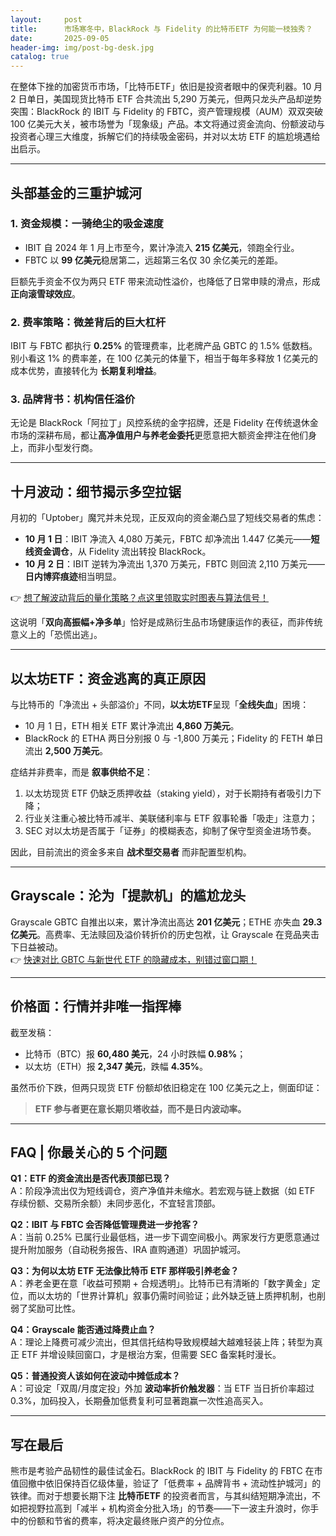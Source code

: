 ```yaml
---
layout:     post
title:      市场寒冬中，BlackRock 与 Fidelity 的比特币ETF 为何能一枝独秀？
date:       2025-09-05
header-img: img/post-bg-desk.jpg
catalog: true
---
```


在整体下挫的加密货币市场，「比特币ETF」依旧是投资者眼中的保壳利器。10 月 2 日单日，美国现货比特币 ETF 合共流出 5,290 万美元，但两只龙头产品却逆势突围：BlackRock 的 IBIT 与 Fidelity 的 FBTC，资产管理规模（AUM）双双突破 100 亿美元大关，被市场誉为「现象级」产品。本文将通过资金流向、份额波动与投资者心理三大维度，拆解它们的持续吸金密码，并对以太坊 ETF 的尴尬境遇给出启示。

---

## 头部基金的三重护城河

### 1. 资金规模：一骑绝尘的吸金速度
- IBIT 自 2024 年 1 月上市至今，累计净流入 **215 亿美元**，领跑全行业。  
- FBTC 以 **99 亿美元**稳居第二，远超第三名仅 30 余亿美元的差距。  

巨额先手资金不仅为两只 ETF 带来流动性溢价，也降低了日常申赎的滑点，形成 **正向滚雪球效应**。

### 2. 费率策略：微差背后的巨大杠杆
IBIT 与 FBTC 都执行 **0.25%** 的管理费率，比老牌产品 GBTC 的 1.5% 低数档。别小看这 1% 的费率差，在 100 亿美元的体量下，相当于每年多释放 1 亿美元的成本优势，直接转化为 **长期复利增益**。

### 3. 品牌背书：机构信任溢价
无论是 BlackRock「阿拉丁」风控系统的金字招牌，还是 Fidelity 在传统退休金市场的深耕布局，都让**高净值用户与养老金委托**更愿意把大额资金押注在他们身上，而非小型发行商。

---

## 十月波动：细节揭示多空拉锯

月初的「Uptober」魔咒并未兑现，正反双向的资金潮凸显了短线交易者的焦虑：

- **10 月 1 日**：IBIT 净流入 4,080 万美元，FBTC 却净流出 1.447 亿美元——**短线资金调仓**，从 Fidelity 流出转投 BlackRock。  
- **10 月 2 日**：IBIT 逆转为净流出 1,370 万美元，FBTC 则回流 2,110 万美元——**日内博弈痕迹**相当明显。

👉 [想了解波动背后的量化策略？点这里领取实时图表与算法信号！](https://okxdog.com/)

这说明「**双向高振幅+净多单**」恰好是成熟衍生品市场健康运作的表征，而非传统意义上的「恐慌出逃」。

---

## 以太坊ETF：资金逃离的真正原因

与比特币的「净流出 + 头部溢价」不同，**以太坊ETF**呈现「**全线失血**」困境：

- 10 月 1 日，ETH 相关 ETF 累计净流出 **4,860 万美元**。  
- BlackRock 的 ETHA 两日分别报 0 与 -1,800 万美元；Fidelity 的 FETH 单日流出 **2,500 万美元**。

症结并非费率，而是 **叙事供给不足**：

1. 以太坊现货 ETF 仍缺乏质押收益（staking yield），对于长期持有者吸引力下降；  
2. 行业关注重心被比特币减半、美联储利率与 ETF 叙事轮番「吸走」注意力；  
3. SEC 对以太坊是否属于「证券」的模糊表态，抑制了保守型资金进场节奏。

因此，目前流出的资金多来自 **战术型交易者** 而非配置型机构。

---

## Grayscale：沦为「提款机」的尴尬龙头

Grayscale GBTC 自推出以来，累计净流出高达 **201 亿美元**；ETHE 亦失血 **29.3 亿美元**。高费率、无法赎回及溢价转折价的历史包袱，让 Grayscale 在竞品夹击下日益被动。  
👉 [快速对比 GBTC 与新世代 ETF 的隐藏成本，别错过窗口期！](https://okxdog.com/)

---

## 价格面：行情并非唯一指挥棒

截至发稿：

- 比特币（BTC）报 **60,480 美元**，24 小时跌幅 **0.98%**；  
- 以太坊（ETH）报 **2,347 美元**，跌幅 **4.35%**。

虽然币价下跌，但两只现货 ETF 份额却依旧稳定在 100 亿美元之上，侧面印证：

> **ETF 参与者更在意长期贝塔收益，而不是日内波动率。**

---

## FAQ | 你最关心的 5 个问题

**Q1：ETF 的资金流出是否代表顶部已现？**  
A：阶段净流出仅为短线调仓，资产净值并未缩水。若宏观与链上数据（如 ETF 存续份额、交易所余额）未同步恶化，不宜轻言顶部。

**Q2：IBIT 与 FBTC 会否降低管理费进一步抢客？**  
A：当前 0.25% 已属行业最低档，进一步下调空间极小。两家发行方更愿意通过提升附加服务（自动税务报告、IRA 直购通道）巩固护城河。

**Q3：为何以太坊 ETF 无法像比特币 ETF 那样吸引养老金？**  
A：养老金更在意「收益可预期 + 合规透明」。比特币已有清晰的「数字黄金」定位，而以太坊的「世界计算机」叙事仍需时间验证；此外缺乏链上质押机制，也削弱了奖励可比性。

**Q4：Grayscale 能否通过降费止血？**  
A：理论上降费可减少流出，但其信托结构导致规模越大越难轻装上阵；转型为真正 ETF 并增设赎回窗口，才是根治方案，但需要 SEC 备案耗时漫长。

**Q5：普通投资人该如何在波动中摊低成本？**  
A：可设定「双周/月度定投」外加 **波动率折价触发器**：当 ETF 当日折价率超过 0.3%，加码投入，长期叠加低费复利可显著跑赢一次性追高买入。

---

## 写在最后

熊市是考验产品韧性的最佳试金石。BlackRock 的 IBIT 与 Fidelity 的 FBTC 在市值回撤中依旧保持百亿级体量，验证了「低费率 + 品牌背书 + 流动性护城河」的铁律。而对于想要长期下注 **比特币ETF** 的投资者而言，与其纠结短期净流出，不如把视野拉高到「减半 + 机构资金分批入场」的节奏——下一波主升浪时，你手中的份额和节省的费率，将决定最终账户资产的分位点。
